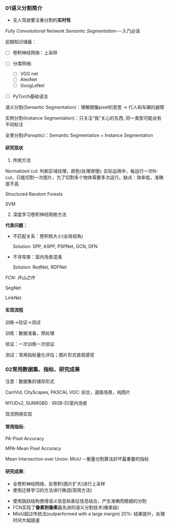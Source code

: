 ### 01语义分割简介

* 无人驾驶要注重分割的**实时性**

*Fully Convolutional Network Semantic Segmentation*---入门必读



前期知识储备：

- [ ] 卷积神经网络：上采样
- [ ] 分类网络:
  - [ ] VGG net
  - [ ] AlexNet
  - [ ] GoogLeNet
- [ ] PyTorch基础语法



语义分割(Semantic Segmentation)：理解图像pixel的意思 -> 行人和车辆的避障

实例分割(Instance Segmentation)：只关注“我”关心的东西, 同一类型可能会有不同标注

全景分割(Panoptic)：Semantic Segmentation + Instance Segmentation



#### 研究现状

1. 传统方法

Normalized cut: 判断区域纹理，颜色(处理很慢); 实际运用中，每运行一次N-cut，只能切割一次图片，为了切割多个物体需要多次运行。缺点：效率低，准确度不高

Structured Random Forests

SVM

2. 深度学习卷积神经网络方法

**代表问题：**

* 不匹配关系：卷积核大小(全局视角)

  Solution: SPP, ASPP, PSPNet, GCN, DFN

* 不寻常类：室内场景混淆

  Solution: RedNet, RDFNet

*FCN: 开山之作*

SegNet

LinkNet



#### 实现流程

训练->验证->测试

训练：数据准备，预处理

验证：一次训练一次验证

测试：常用指标量化评估；图片形式直观感受



### 02常用数据集、指标、研究成果

注意：数据集的储存形式

CamVid, CityScapes, PASCAL VOC: 综合，道路场景，纯图片

NYUDv2, SUNRGBD : (RGB-D)室内场景



双流网络实现



#### 常用指标:

PA-Pixel Accuracy

MPA-Mean Pixel Accuracy

Mean Intersection over Union: MIoU --衡量分割算法好坏最重要的指标



#### 研究成果:

- 全卷积神经网络，反卷积(图片扩大)进行上采样
- 使用迁移学习的方法进行微调(常用方法)

* 使用跳跃结构使得语义信息和表征信息结合，产生准确而精细的分割
* FCN实现了**像素到像素**最先进的语义分割技术(像素级)
* MIoU超过传统法(outperformed with a large margin) 20%: 结果提升，处理时间大幅提速











